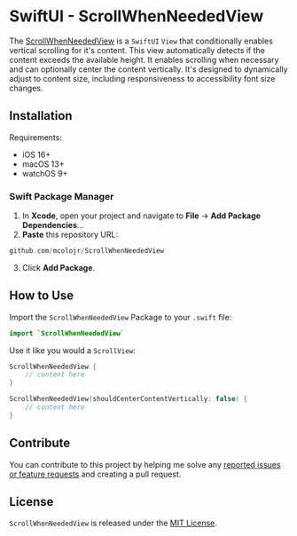 # SwiftUI - ScrollWhenNeededView
The [ScrollWhenNeededView](https://github.com/mcolojr/ScrollWhenNeededView/blob/main/Sources/ScrollWhenNeededView/ScrollWhenNeededView.swift) is a `SwiftUI` `View` that conditionally enables vertical scrolling for it's content.  This view automatically detects if the content exceeds the available height. It enables scrolling when necessary and can optionally center the content vertically. It's designed to dynamically adjust to content size, including responsiveness to accessibility font size changes.

## Installation
Requirements:

- iOS 16+
- macOS 13+
- watchOS 9+

### Swift Package Manager
1. In **Xcode**, open your project and navigate to **File** → **Add Package Dependencies**...
2. **Paste** this repository URL:
   
```swift
github.com/mcolojr/ScrollWhenNeededView
```

3. Click **Add Package**.

## How to Use
Import the `ScrollWhenNeededView` Package to your `.swift` file:
```swift
import `ScrollWhenNeededView`
```

Use it like you would a `ScrollView`:
```swift
ScrollWhenNeededView {
    // content here
}
```

```swift
ScrollWhenNeededView(shouldCenterContentVertically: false) {
    // content here
}
```

## Contribute
You can contribute to this project by helping me solve any [reported issues or feature requests](https://github.com/mcolojr/ScrollWhenNeededView/issues) and creating a pull request.

## License
`ScrollWhenNeededView` is released under the [MIT License](https://github.com/mcolojr/ScrollWhenNeededView/blob/main/LICENSE).
